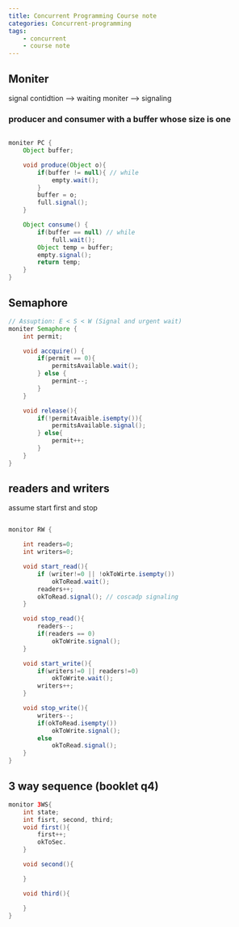 ```yaml
---
title: Concurrent Programming Course note 
categories: Concurrent-programming
tags: 
    - concurrent
    - course note
---
```


## Moniter
signal contidtion --> waiting  moniter --> signaling


### producer and consumer with a  buffer whose size is one

```java

moniter PC {
    Object buffer;

    void produce(Object o){
        if(buffer != null){ // while
            empty.wait();
        }
        buffer = o;
        full.signal();
    }

    Object consume() {
        if(buffer == null) // while
            full.wait();
        Object temp = buffer;
        empty.signal();
        return temp;
    }
}

```


## Semaphore

```java
// Assuption: E < S < W (Signal and urgent wait)
moniter Semaphore {
    int permit;

    void accquire() {
        if(permit == 0){
            permitsAvailable.wait();
        } else {
            permint--;
        }
    }

    void release(){
        if(!permitAvaible.isempty()){
            permitsAvailable.signal();
        } else{
            permit++;
        }
    }
}
```

## readers and writers

assume start first and stop

```java

monitor RW {

    int readers=0;
    int writers=0;

    void start_read(){
        if (writer!=0 || !okToWirte.isempty())
            okToRead.wait();
        readers++;
        okToRead.signal(); // coscadp signaling
    }

    void stop_read(){
        readers--;
        if(readers == 0)
            okToWrite.signal();
    }

    void start_write(){
        if(writers!=0 || readers!=0)
            okToWrite.wait();
        writers++;
    }

    void stop_write(){
        writers--;
        if(okToRead.isempty())
            okToWrite.signal();
        else
            okToRead.signal();
    }
}

```

## 3 way sequence (booklet q4)

```java
monitor 3WS{
    int state;
    int fisrt, second, third;
    void first(){
        first++;
        okToSec.
    }

    void second(){

    }

    void third(){

    }
}
```